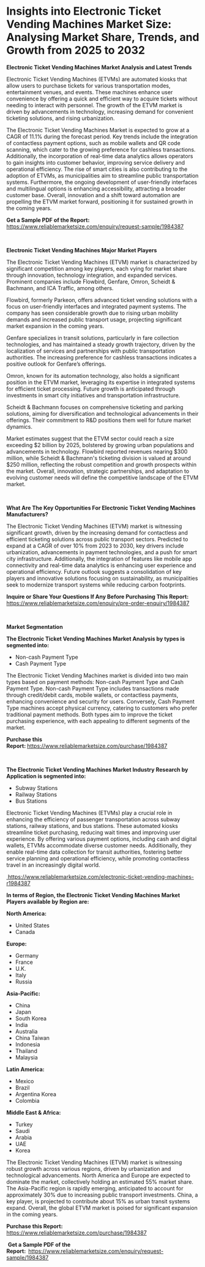 <p><h1>Insights into Electronic Ticket Vending Machines Market Size: Analysing Market Share, Trends, and Growth from 2025 to 2032</h1></p><p><strong>Electronic Ticket Vending Machines Market Analysis and Latest Trends</strong></p>
<p><p>Electronic Ticket Vending Machines (ETVMs) are automated kiosks that allow users to purchase tickets for various transportation modes, entertainment venues, and events. These machines enhance user convenience by offering a quick and efficient way to acquire tickets without needing to interact with personnel. The growth of the ETVM market is driven by advancements in technology, increasing demand for convenient ticketing solutions, and rising urbanization.</p><p>The Electronic Ticket Vending Machines Market is expected to grow at a CAGR of 11.1% during the forecast period. Key trends include the integration of contactless payment options, such as mobile wallets and QR code scanning, which cater to the growing preference for cashless transactions. Additionally, the incorporation of real-time data analytics allows operators to gain insights into customer behavior, improving service delivery and operational efficiency. The rise of smart cities is also contributing to the adoption of ETVMs, as municipalities aim to streamline public transportation systems. Furthermore, the ongoing development of user-friendly interfaces and multilingual options is enhancing accessibility, attracting a broader customer base. Overall, innovation and a shift toward automation are propelling the ETVM market forward, positioning it for sustained growth in the coming years.</p></p>
<p><strong>Get a Sample PDF of the Report:&nbsp;</strong> <a href="https://www.reliablemarketsize.com/enquiry/request-sample/1984387?utm_campaign=1879&utm_medium=2&utm_source=Github&utm_content=ia&utm_term=12042025&utm_id=electronic-ticket-vending-machines">https://www.reliablemarketsize.com/enquiry/request-sample/1984387</a></p>
<p>&nbsp;</p>
<p><strong>Electronic Ticket Vending Machines Major Market Players</strong></p>
<p><p>The Electronic Ticket Vending Machines (ETVM) market is characterized by significant competition among key players, each vying for market share through innovation, technology integration, and expanded services. Prominent companies include Flowbird, Genfare, Omron, Scheidt & Bachmann, and ICA Traffic, among others.</p><p>Flowbird, formerly Parkeon, offers advanced ticket vending solutions with a focus on user-friendly interfaces and integrated payment systems. The company has seen considerable growth due to rising urban mobility demands and increased public transport usage, projecting significant market expansion in the coming years.</p><p>Genfare specializes in transit solutions, particularly in fare collection technologies, and has maintained a steady growth trajectory, driven by the localization of services and partnerships with public transportation authorities. The increasing preference for cashless transactions indicates a positive outlook for Genfare’s offerings.</p><p>Omron, known for its automation technology, also holds a significant position in the ETVM market, leveraging its expertise in integrated systems for efficient ticket processing. Future growth is anticipated through investments in smart city initiatives and transportation infrastructure.</p><p>Scheidt & Bachmann focuses on comprehensive ticketing and parking solutions, aiming for diversification and technological advancements in their offerings. Their commitment to R&D positions them well for future market dynamics.</p><p>Market estimates suggest that the ETVM sector could reach a size exceeding $2 billion by 2025, bolstered by growing urban populations and advancements in technology. Flowbird reported revenues nearing $300 million, while Scheidt & Bachmann's ticketing division is valued at around $250 million, reflecting the robust competition and growth prospects within the market. Overall, innovation, strategic partnerships, and adaptation to evolving customer needs will define the competitive landscape of the ETVM market.</p></p>
<p>&nbsp;</p>
<p><strong>What Are The Key Opportunities For Electronic Ticket Vending Machines Manufacturers?</strong></p>
<p><p>The Electronic Ticket Vending Machines (ETVM) market is witnessing significant growth, driven by the increasing demand for contactless and efficient ticketing solutions across public transport sectors. Predicted to expand at a CAGR of over 10% from 2023 to 2030, key drivers include urbanization, advancements in payment technologies, and a push for smart city infrastructure. Additionally, the integration of features like mobile app connectivity and real-time data analytics is enhancing user experience and operational efficiency. Future outlook suggests a consolidation of key players and innovative solutions focusing on sustainability, as municipalities seek to modernize transport systems while reducing carbon footprints.</p></p>
<p><strong>Inquire or Share Your Questions If Any Before Purchasing This Report:</strong> <a href="https://www.reliablemarketsize.com/enquiry/pre-order-enquiry/1984387?utm_campaign=1879&utm_medium=2&utm_source=Github&utm_content=ia&utm_term=12042025&utm_id=electronic-ticket-vending-machines">https://www.reliablemarketsize.com/enquiry/pre-order-enquiry/1984387</a></p>
<p>&nbsp;</p>
<p><strong>Market Segmentation</strong></p>
<p><strong>The Electronic Ticket Vending Machines Market Analysis by types is segmented into:</strong></p>
<p><ul><li>Non-cash Payment Type</li><li>Cash Payment Type</li></ul></p>
<p><p>The Electronic Ticket Vending Machines market is divided into two main types based on payment methods: Non-cash Payment Type and Cash Payment Type. Non-cash Payment Type includes transactions made through credit/debit cards, mobile wallets, or contactless payments, enhancing convenience and security for users. Conversely, Cash Payment Type machines accept physical currency, catering to customers who prefer traditional payment methods. Both types aim to improve the ticket purchasing experience, with each appealing to different segments of the market.</p></p>
<p><strong>Purchase this Report:&nbsp;</strong><a href="https://www.reliablemarketsize.com/purchase/1984387?utm_campaign=1879&utm_medium=2&utm_source=Github&utm_content=ia&utm_term=12042025&utm_id=electronic-ticket-vending-machines">https://www.reliablemarketsize.com/purchase/1984387</a></p>
<p>&nbsp;</p>
<p><strong>The Electronic Ticket Vending Machines Market Industry Research by Application is segmented into:</strong></p>
<p><ul><li>Subway Stations</li><li>Railway Stations</li><li>Bus Stations</li></ul></p>
<p><p>Electronic Ticket Vending Machines (ETVMs) play a crucial role in enhancing the efficiency of passenger transportation across subway stations, railway stations, and bus stations. These automated kiosks streamline ticket purchasing, reducing wait times and improving user experience. By offering various payment options, including cash and digital wallets, ETVMs accommodate diverse customer needs. Additionally, they enable real-time data collection for transit authorities, fostering better service planning and operational efficiency, while promoting contactless travel in an increasingly digital world.</p></p>
<p><a href="https://www.reliablemarketsize.com/electronic-ticket-vending-machines-r1984387?utm_campaign=1879&utm_medium=2&utm_source=Github&utm_content=ia&utm_term=12042025&utm_id=electronic-ticket-vending-machines">&nbsp;https://www.reliablemarketsize.com/electronic-ticket-vending-machines-r1984387</a></p>
<p><strong>In terms of Region, the Electronic Ticket Vending Machines Market Players available by Region are:</strong></p>
<p>
    <p> <strong> North America: </strong>
        <ul>
            <li>United States</li>
            <li>Canada</li>
        </ul>
        </p> 
    <p> <strong> Europe: </strong>
        <ul>
            <li>Germany</li>
            <li>France</li>
            <li>U.K.</li>
            <li>Italy</li>
            <li>Russia</li>
        </ul>
        </p> 
    <p> <strong> Asia-Pacific: </strong>
        <ul>
            <li>China</li>
            <li>Japan</li>
            <li>South Korea</li>
            <li>India</li>
            <li>Australia</li>
            <li>China Taiwan</li>
            <li>Indonesia</li>
            <li>Thailand</li>
            <li>Malaysia</li>
        </ul>
        </p> 
    <p> <strong> Latin America: </strong>
        <ul>
            <li>Mexico</li>
            <li>Brazil</li>
            <li>Argentina Korea</li>
            <li>Colombia</li>
        </ul>
        </p> 
    <p> <strong> Middle East & Africa: </strong>
        <ul>
            <li>Turkey</li>
            <li>Saudi</li>
            <li>Arabia</li>
            <li>UAE</li>
            <li>Korea</li>
        </ul>
    </p>
    </p>
<p><p>The Electronic Ticket Vending Machines (ETVM) market is witnessing robust growth across various regions, driven by urbanization and technological advancements. North America and Europe are expected to dominate the market, collectively holding an estimated 55% market share. The Asia-Pacific region is rapidly emerging, anticipated to account for approximately 30% due to increasing public transport investments. China, a key player, is projected to contribute about 15% as urban transit systems expand. Overall, the global ETVM market is poised for significant expansion in the coming years.</p></p>
<p><strong>Purchase this Report: </strong><a href="https://www.reliablemarketsize.com/purchase/1984387?utm_campaign=1879&utm_medium=2&utm_source=Github&utm_content=ia&utm_term=12042025&utm_id=electronic-ticket-vending-machines">https://www.reliablemarketsize.com/purchase/1984387</a></p>
<p>&nbsp;<strong>Get a Sample PDF of the Report:&nbsp;&nbsp;</strong><a href="https://www.reliablemarketsize.com/enquiry/request-sample/1984387?utm_campaign=1879&utm_medium=2&utm_source=Github&utm_content=ia&utm_term=12042025&utm_id=electronic-ticket-vending-machines">https://www.reliablemarketsize.com/enquiry/request-sample/1984387</a></p>
<p><strong></strong></p>
<p><p></p><p></p><p></p></p>